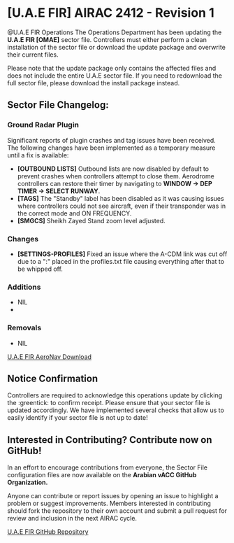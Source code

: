 # [U.A.E FIR] AIRAC 2412 - Revision 1
@U.A.E FIR Operations The Operations Department has been updating the **U.A.E FIR [OMAE]** sector file. Controllers must either perform a clean installation of the sector file or download the update package and overwrite their current files.

Please note that the update package only contains the affected files and does not include the entire U.A.E sector file. If you need to redownload the full sector file, please download the install package instead.  

## Sector File Changelog:
### Ground Radar Plugin
Significant reports of plugin crashes and tag issues have been received. The following changes have been implemented as a temporary measure until a fix is available:  

- **[OUTBOUND LISTS]** Outbound lists are now disabled by default to prevent crashes when controllers attempt to close them. Aerodrome controllers can restore their timer by navigating to **WINDOW → DEP TIMER → SELECT RUNWAY**.  
- **[TAGS]** The "Standby" label has been disabled as it was causing issues where controllers could not see aircraft, even if their transponder was in the correct mode and ON FREQUENCY.  
- **[SMGCS]** Sheikh Zayed Stand zoom level adjusted.

### Changes
- **[SETTINGS-PROFILES]** Fixed an issue where the A-CDM link was cut off due to a ":" placed in the profiles.txt file causing everything after that to be whipped off.

### Additions
- NIL
- 
### Removals
- NIL

[U.A.E FIR AeroNav Download](https://files.aero-nav.com/OMAE)

## Notice Confirmation
Controllers are required to acknowledge this operations update by clicking the :greentick: to confirm receipt. Please ensure that your sector file is updated accordingly. We have implemented several checks that allow us to easily identify if your sector file is not up to date!

## Interested in Contributing? Contribute now on GitHub!
In an effort to encourage contributions from everyone, the Sector File configuration files are now available on the **Arabian vACC GitHub Organization.**

Anyone can contribute or report issues by opening an issue to highlight a problem or suggest improvements. Members interested in contributing should fork the repository to their own account and submit a pull request for review and inclusion in the next AIRAC cycle.

[U.A.E FIR GitHub Repository](https://github.com/Arabian-vACC/OMAE-U.A.E-FIR-Controller-Pack)